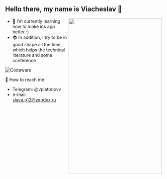 ## Hello there, my name is Viacheslav 🙂

<img align='right' src="https://media.giphy.com/media/M9gbBd9nbDrOTu1Mqx/giphy.gif" width="300" height="500">
 
 - 🌱 I’m currently learning how to make ios app better :)
 - 📚 In addition, I try to be in good shape all the time, which helps the technical literature and some conference
   
 ![Codewars](https://github.r2v.ch/codewars?user=vplatonovv&name=true&top_languages=true&stroke=%23b362ff&theme=purple_dark)

 📱 How to reach me: 
  - Telegram: @vplatonovv
  - e-mail: slava.p12@yandex.ru
